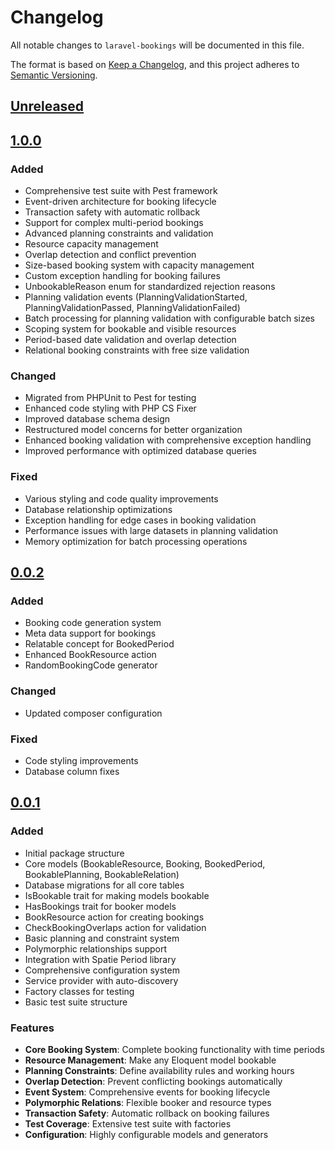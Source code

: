 # Changelog

All notable changes to `laravel-bookings` will be documented in this file.

The format is based on [Keep a Changelog](https://keepachangelog.com/en/1.0.0/),
and this project adheres to [Semantic Versioning](https://semver.org/spec/v2.0.0.html).

## [Unreleased]

## [1.0.0]

### Added
- Comprehensive test suite with Pest framework
- Event-driven architecture for booking lifecycle
- Transaction safety with automatic rollback
- Support for complex multi-period bookings
- Advanced planning constraints and validation
- Resource capacity management
- Overlap detection and conflict prevention
- Size-based booking system with capacity management
- Custom exception handling for booking failures
- UnbookableReason enum for standardized rejection reasons
- Planning validation events (PlanningValidationStarted, PlanningValidationPassed, PlanningValidationFailed)
- Batch processing for planning validation with configurable batch sizes
- Scoping system for bookable and visible resources
- Period-based date validation and overlap detection
- Relational booking constraints with free size validation

### Changed
- Migrated from PHPUnit to Pest for testing
- Enhanced code styling with PHP CS Fixer
- Improved database schema design
- Restructured model concerns for better organization
- Enhanced booking validation with comprehensive exception handling
- Improved performance with optimized database queries

### Fixed
- Various styling and code quality improvements
- Database relationship optimizations
- Exception handling for edge cases in booking validation
- Performance issues with large datasets in planning validation
- Memory optimization for batch processing operations

## [0.0.2]

### Added
- Booking code generation system
- Meta data support for bookings
- Relatable concept for BookedPeriod
- Enhanced BookResource action
- RandomBookingCode generator

### Changed
- Updated composer configuration

### Fixed
- Code styling improvements
- Database column fixes

## [0.0.1]

### Added
- Initial package structure
- Core models (BookableResource, Booking, BookedPeriod, BookablePlanning, BookableRelation)
- Database migrations for all core tables
- IsBookable trait for making models bookable
- HasBookings trait for booker models
- BookResource action for creating bookings
- CheckBookingOverlaps action for validation
- Basic planning and constraint system
- Polymorphic relationships support
- Integration with Spatie Period library
- Comprehensive configuration system
- Service provider with auto-discovery
- Factory classes for testing
- Basic test suite structure

### Features
- **Core Booking System**: Complete booking functionality with time periods
- **Resource Management**: Make any Eloquent model bookable
- **Planning Constraints**: Define availability rules and working hours
- **Overlap Detection**: Prevent conflicting bookings automatically
- **Event System**: Comprehensive events for booking lifecycle
- **Polymorphic Relations**: Flexible booker and resource types
- **Transaction Safety**: Automatic rollback on booking failures
- **Test Coverage**: Extensive test suite with factories
- **Configuration**: Highly configurable models and generators

[Unreleased]: https://github.com/masterix21/laravel-bookings/compare/1.0.0...HEAD
[1.0.0]: https://github.com/masterix21/laravel-bookings/compare/0.0.2...1.0.0
[0.0.2]: https://github.com/masterix21/laravel-bookings/compare/0.0.1...0.0.2
[0.0.1]: https://github.com/masterix21/laravel-bookings/releases/tag/0.0.1
